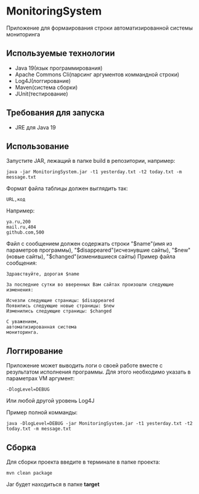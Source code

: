 # MonitoringSystem
Приложение для формаирования строки автоматизированной системы мониторинга
## Используемые технологии
* Java 19(язык программирования)
* Apache Commons Cli(парсинг аргументов коммандной строки)
* Log4J(логгирование)
* Maven(система сборки)
* JUnit(тестирование)
## Требования для запуска
* JRE для Java 19
## Использование
Запустите JAR, лежащий в папке build в репозитории, например:
```
java -jar MonitoringSystem.jar -t1 yesterday.txt -t2 today.txt -m message.txt
```
Формат файла таблицы должен выглядить так:
```
URL,код
```
Например:
```
ya.ru,200
mail.ru,404
github.com,500
```
Файл с сообщением должен содержать строки "$name"(имя из параметров программы), "$disappeared"(исчезнувшие сайты), "$new"(новые сайты), "$changed"(изменившиеся сайты)
Пример файла сообщения:
```
Здравствуйте, дорогая $name

За последние сутки во вверенных Вам сайтах произошли следующие изменения:

Исчезли следующие страницы: $disappeared
Появились следующие новые страницы: $new
Изменились следующие страницы: $changed

С уважением,
автоматизированная система
мониторинга.
```
## Логгирование
Приложение может выводить логи о своей работе вместе с результатом исполнения программы. Для этого необходимо указать в параметрах VM аргумент:
```
-DlogLevel=DEBUG
```
Или любой другой уровень Log4J

Пример полной комманды:
```
java -DlogLevel=DEBUG -jar MonitoringSystem.jar -t1 yesterday.txt -t2 today.txt -m message.txt
```
## Сборка
Для сборки проекта введите в терминале в папке проекта:
```
mvn clean package
```
Jar будет находиться в папке **target**
